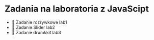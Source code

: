 # Zadania na laboratoria z JavaScipt

- 🎉 Zadanie rozrywkowe lab1
- 🥀 Zadanie Slider lab2
- 🥁 Zadanie drumkkit lab3
  
